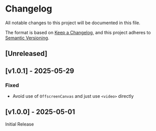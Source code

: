 <!-- markdownlint-disable -->
# Changelog
All notable changes to this project will be documented in this file.

The format is based on [Keep a Changelog](https://keepachangelog.com/en/1.0.0/),
and this project adheres to [Semantic Versioning](https://semver.org/spec/v2.0.0.html).

## [Unreleased]

## [v1.0.1] - 2025-05-29

### Fixed
- Avoid use of `OffscreenCanvas` and just use `<video>` directly

## [v1.0.0] - 2025-05-01

Initial Release
